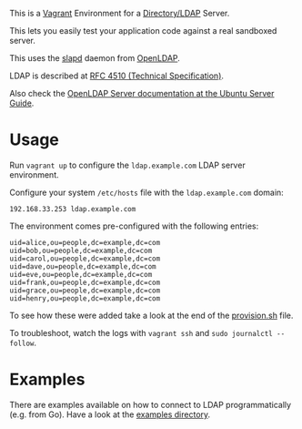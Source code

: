 This is a [Vagrant](https://www.vagrantup.com/) Environment for a [Directory/LDAP](https://en.wikipedia.org/wiki/Lightweight_Directory_Access_Protocol) Server.

This lets you easily test your application code against a real sandboxed server.

This uses the [slapd](http://www.openldap.org/software/man.cgi?query=slapd) daemon from [OpenLDAP](http://www.openldap.org/).

LDAP is described at [RFC 4510 (Technical Specification)](https://tools.ietf.org/html/rfc4510).

Also check the [OpenLDAP Server documentation at the Ubuntu Server Guide](https://help.ubuntu.com/lts/serverguide/openldap-server.html).

# Usage

Run `vagrant up` to configure the `ldap.example.com` LDAP server environment.

Configure your system `/etc/hosts` file with the `ldap.example.com` domain:

    192.168.33.253 ldap.example.com

The environment comes pre-configured with the following entries:

    uid=alice,ou=people,dc=example,dc=com
    uid=bob,ou=people,dc=example,dc=com
    uid=carol,ou=people,dc=example,dc=com
    uid=dave,ou=people,dc=example,dc=com
    uid=eve,ou=people,dc=example,dc=com
    uid=frank,ou=people,dc=example,dc=com
    uid=grace,ou=people,dc=example,dc=com
    uid=henry,ou=people,dc=example,dc=com

To see how these were added take a look at the end of the [provision.sh](provision.sh) file.

To troubleshoot, watch the logs with `vagrant ssh` and `sudo journalctl --follow`.

# Examples

There are examples available on how to connect to LDAP programmatically (e.g. from Go). Have a look at the [examples directory](examples).
